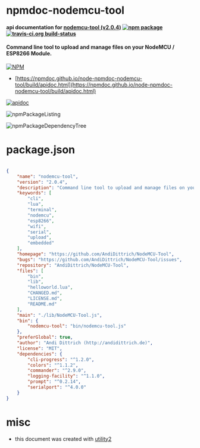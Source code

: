 # npmdoc-nodemcu-tool

#### api documentation for  [nodemcu-tool (v2.0.4)](https://github.com/AndiDittrich/NodeMCU-Tool)  [![npm package](https://img.shields.io/npm/v/npmdoc-nodemcu-tool.svg?style=flat-square)](https://www.npmjs.org/package/npmdoc-nodemcu-tool) [![travis-ci.org build-status](https://api.travis-ci.org/npmdoc/node-npmdoc-nodemcu-tool.svg)](https://travis-ci.org/npmdoc/node-npmdoc-nodemcu-tool)

#### Command line tool to upload and manage files on your NodeMCU / ESP8266 Module.

[![NPM](https://nodei.co/npm/nodemcu-tool.png?downloads=true&downloadRank=true&stars=true)](https://www.npmjs.com/package/nodemcu-tool)

- [https://npmdoc.github.io/node-npmdoc-nodemcu-tool/build/apidoc.html](https://npmdoc.github.io/node-npmdoc-nodemcu-tool/build/apidoc.html)

[![apidoc](https://npmdoc.github.io/node-npmdoc-nodemcu-tool/build/screenCapture.buildCi.browser.%252Ftmp%252Fbuild%252Fapidoc.html.png)](https://npmdoc.github.io/node-npmdoc-nodemcu-tool/build/apidoc.html)

![npmPackageListing](https://npmdoc.github.io/node-npmdoc-nodemcu-tool/build/screenCapture.npmPackageListing.svg)

![npmPackageDependencyTree](https://npmdoc.github.io/node-npmdoc-nodemcu-tool/build/screenCapture.npmPackageDependencyTree.svg)



# package.json

```json

{
    "name": "nodemcu-tool",
    "version": "2.0.4",
    "description": "Command line tool to upload and manage files on your NodeMCU / ESP8266 Module.",
    "keywords": [
        "cli",
        "lua",
        "terminal",
        "nodemcu",
        "esp8266",
        "wifi",
        "serial",
        "upload",
        "embedded"
    ],
    "homepage": "https://github.com/AndiDittrich/NodeMCU-Tool",
    "bugs": "https://github.com/AndiDittrich/NodeMCU-Tool/issues",
    "repository": "AndiDittrich/NodeMCU-Tool",
    "files": [
        "bin",
        "lib",
        "helloworld.lua",
        "CHANGED.md",
        "LICENSE.md",
        "README.md"
    ],
    "main": "./lib/NodeMCU-Tool.js",
    "bin": {
        "nodemcu-tool": "bin/nodemcu-tool.js"
    },
    "preferGlobal": true,
    "author": "Andi Dittrich (http://andidittrich.de)",
    "license": "MIT",
    "dependencies": {
        "cli-progress": "^1.2.0",
        "colors": "^1.1.2",
        "commander": "^2.9.0",
        "logging-facility": "^1.1.0",
        "prompt": "^0.2.14",
        "serialport": "^4.0.0"
    }
}
```



# misc
- this document was created with [utility2](https://github.com/kaizhu256/node-utility2)
